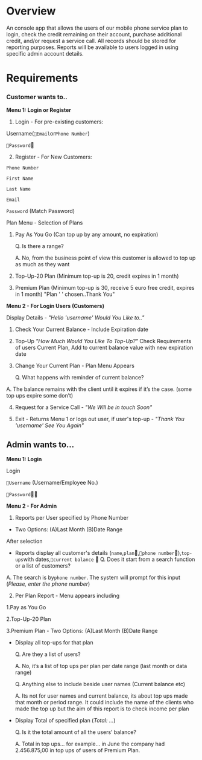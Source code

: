 # Overview

An console app that allows the users of our mobile phone service plan to login, check the credit remaining on their account, purchase additional credit, and/or request a service call. 
All records should be stored for reporting purposes.
Reports will be available to users logged in using specific admin account details.


# Requirements

### Customer wants to..

**Menu 1: Login or Register**
1. Login - For pre-existing customers:

Username(`Email`or`Phone Number`)

`Password` 

2. Register - For New Customers: 

`Phone Number`

`First Name`

`Last Name`

`Email`

`Password`
(Match Password)


Plan Menu - Selection of Plans

1. Pay As You Go (Can top up by any amount, no expiration)

    Q. Is there a range? 

    A. No, from the business point of view this customer is allowed to top up as much as they want 

2. Top-Up-20 Plan (Minimum top-up is 20, credit expires in 1 month)

3. Premium Plan (Minimum top-up is 30, receive 5 euro free credit, expires in 1 month) "Plan ' ' chosen..Thank You" 


**Menu 2 - For Login Users (Customers)**

Display Details - *"Hello 'username' Would You Like to.."*

1. Check Your Current Balance - Include Expiration date

2. Top-Up *"How Much Would You Like To Top-Up?"* Check Requirements of users Current Plan, Add to current balance value with new expiration date 

3. Change Your Current Plan - Plan Menu Appears 

    Q. What happens with reminder of current balance?

A. The balance remains with the client until it expires if it’s the case. (some top ups expire some don’t)

4. Request for a Service Call - *"We Will be in touch Soon"* 

5. Exit - Returns Menu 1 or logs out user, if user's top-up - *"Thank You 'username' See You Again"*

## Admin wants to...

**Menu 1: Login**

Login

`Username` (Username/Employee No.)

`Password`

**Menu 2 - For Admin**
1. Reports per User specified by Phone Number

- Two Options: (A)Last Month (B)Date Range

After selection

- Reports display all customer's details (`name`,`plan`,`phone number`),`top-ups`with dates,`current balance`

Q. Does it start from a search function or a list of customers?

A. The search is by`phone number`. The system will prompt for this input (*Please, enter the phone number*)

2. Per Plan Report - Menu appears including

1.Pay as You Go

2.Top-Up-20 Plan

3.Premium Plan - Two Options: (A)Last Month (B)Date Range 

- Display all top-ups for that plan  

    Q. Are they a list of users?

    A. No, it’s a list of top ups per plan per date range (last month or data range)

    Q. Anything else to include beside user names (Current balance etc)
    
    A. Its not for user names and current balance, its about top ups made that month or period range. It could include the name of the clients who made the top up but the aim of this report is to check income per plan 

- Display Total of specified plan (*Total: ...*) 

    Q. Is it the total amount of all the users’ balance? 

    A. Total in top ups… for example… in June the company had 2.456.875,00 in top ups of users of Premium Plan.